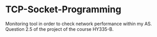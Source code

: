 # TCP-Socket-Programming
Monitoring tool in order to check network performance within my AS. Question 2.5 of the project of the course HY335-B.
